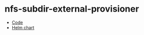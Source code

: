 # nfs-subdir-external-provisioner

* [Code](https://github.com/binwiederhier/ntfy)
* [Helm chart](https://github.com/sarab97/helm-charts/tree/main/charts/ntfy)
